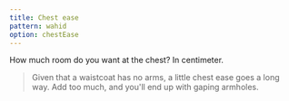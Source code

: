 ```yaml
---
title: Chest ease
pattern: wahid
option: chestEase
---
```


How much room do you want at the chest? In centimeter.

> Given that a waistcoat has no arms, a little chest ease goes a long way. Add too much, and you'll end up with gaping armholes.